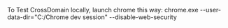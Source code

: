 
To Test CrossDomain locally, launch chrome this way:
chrome.exe --user-data-dir="C:/Chrome dev session" --disable-web-security
